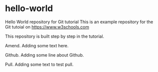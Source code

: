 # hello-world
Hello World repository for Git tutorial
This is an example repository for the Git tutoial on https://www.w3schools.com

This repository is built step by step in the tutorial.


Amend. Adding some text here.

Github. Adding some line about Github.

Pull. Adding some text to test pull.
